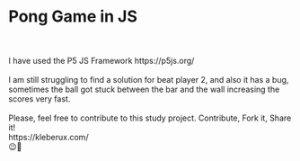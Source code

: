 # Pong Game in JS
<br>
<br>
I have used the P5 JS Framework https://p5js.org/
<br>
<br>
I am still struggling to find a solution for beat player 2, and also it has a bug, sometimes the ball got stuck between the bar and the wall increasing the scores very fast.
<br>
<br>
Please, feel free to contribute to this study project.
Contribute, Fork it, Share it!
<br>
https://kleberux.com/
<br>
😉🚀
